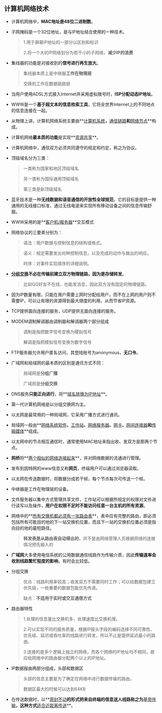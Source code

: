 ## 计算机网络技术

- 计算机网络中，**MAC地址是48位二进制数**。

- 子网掩码是一个32位地址，是与IP地址结合使用的一种技术。

  > 1.用于屏蔽IP地址的一部分以区别和标识
  >
  > 2.将一个大的IP网络划分为若干小的子网络，**减少IP的浪费**

- 集线器的功能是对接收到的**信号进行再生放大**。

  > 集线器本质上是中继器**工作在物理层**
  >
  > 交换机工作在数据链路层

- 当用户使用ADSL方式接入Internet并采用虚拟拨号时，**ISP分配动态IP地址**。

- WWW是一个**基于超文本的信息检索工具**，它将全世界Internet上的不同地点的信息连接在一起。

- 从物理上讲，计算机网络系统主要由**<u>计算机系统</u>**，**<u>通信链路</u>**和**<u>网络节点</u>**构成。

- 计算机网络**最本质的功能**是实现**<u>资源共享</u>**。

- 计算机网络中，通信双方必须共同遵守的规定和约定，称之为协议。

- 顶级域名分为三类：

  > 一类称为国家和地区顶级域名
  >
  > 另一类称为国际通用顶级域名
  >
  > 第三类是新顶级域名

- 蓝牙技术是一种**无线数据和语音通信的开放性全球规范**，它的目标是提供一种通用的无线接口标准，通过无线电波来实现所有移动设备之间的信息传输舒服。

- WWW采用的是**<u>客户机/服务器</u>**交互模式

- 网络协议的三要素分别为：

  > 语法：用户数据与控制信息的结构或格式。
  >
  > 语义：规定需要发出何种控制信息，以及完成的动作与做出的响应。
  >
  > 时序：对事件实现顺序的详细说明。

- **<u>分组交换</u>**不必在传输前建立双方物理链路，因为是**存储转发**。

  > 比如QQ好友不在线，也能发消息，因此双方没有固定的物理链路。

- 因为IP数量有限，只能在用户需要上网时分配给用户，而不在上网的用户则不需要IP，可以让有限的资源得到最大限度的利用，从而节省IP资源。

- TCP提供面向连接的服务，UDP提供无面向连接的服务。

- MODEM调制解调器由调制器和解调器两个部分组成

  > 调制是指把数字信号变换为模拟信号
  >
  > 解调是指把模拟信号变换为数字信号

- FTP服务器允许用户匿名访问，其登陆账号为anonymous，**无口令**。

- 广域网和局域网的最本质的区别是通讯方式不同：

  > 局域网是**分组广播**
  >
  > 广域网是**分组交换**

- DNS服务**只能正向进行**，将**<u>域名转换为IP地址</u>**。

- 第一代计算机网络是以分组交换网为主。

- 以太网是最常用的一种局域网，它采用广播方式进行通讯。

- 局域网一般由**<u>网络系统软件</u>**、**<u>工作站</u>**、**<u>网络服务器</u>**、**<u>网卡</u>**、**<u>网间连接器</u>**和**<u>传输媒体</u>**组成。

- 以太网中的节点相互通信时，通常使用MAC地址来指出收、发双方是那两个节点。

- **网桥**将**<u>两个相似的网络连接起来</u>**，并对网络数据的流通进行管理。

- 发布到因特网的www信息又称**网页**，终端用户可以通过浏览器读取。

- 以太网在传送数据时，将数据分成若干帧，每个节点每次可传送一个帧。

- 中继器是工作在物理层的设备。

- 文件服务器以集中方式管理共享文件，工作站可以根据所规定的权限对文件进行读写以及操作，**用户在权限不足时不能访问任意一台主机的所有资源**。

- 网络中的**<u>所有交换机都必须有一张路由表</u>**，表中应有完整的路由，即必须包括所有可能目的地的下一站交换机位置，而且下一站的交换机位置必须是指向目的地的最短路径。

  > **转发表是从路由表自动得出的**，并不是由网络管理人员根据网络的连接情况预先输入的

- **广域网**大多使用电信系统的公用数据通信线路作为传输介质，因此**传输速率会收到线路繁忙程度的影响**，有时会比较低。

- 分组交换

  > 优点：线路利用率较高；收发双方不需要同时工作；可以给数据包建立优先级，一些重要的数据包能优先传递。
  >
  > 缺点：**不适用于实时或交互通信方式**

- 路由器特性

  > 1.处理的信息量比交换机多，处理速度比交换机慢。
  >
  > 2.可以实现不同的服务质量，根据IP报头字段的编码选择不同可靠性、优先级、延迟或吞吐率的线路进行转发，所以不止是提供延迟最小的路由。
  >
  > 3.连接的是多个逻辑上独立的网络，而各个网络的IP地址均不相同，故应给网络中的路由器分配两个以上的IP地址。

- IP数据报由两部分组成，头部和数据区

  > 头部的信息主要是为了确定在网络中进行数据传输的路由。
  >
  > 数据区最大的时候可以达到64KB

- 在传送数据时，以**<u>原封不动</u>**的形式把来自终端的信息送人线路称之为**<u>基带传输</u>**，这种方式**<u>适合近距离传送</u>**。
  
  
  
  
  
  

